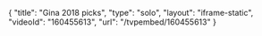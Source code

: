 {
    "title": "Gina 2018 picks",
    "type": "solo",
    "layout": "iframe-static",
    "videoId": "160455613",
    "url": "\/tvpembed\/160455613"
}